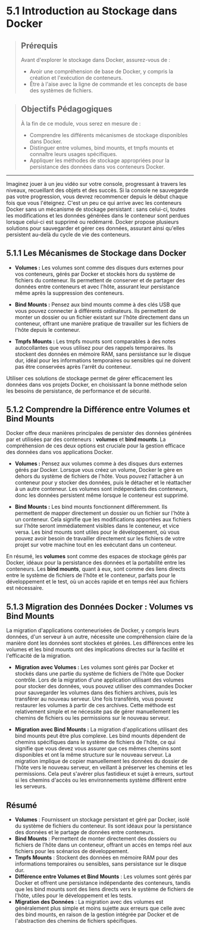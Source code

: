 # 5.1 Introduction au Stockage dans Docker

<blockquote>
  <h2>Prérequis</h2>
  <p>Avant d'explorer le stockage dans Docker, assurez-vous de :</p>
  <ul>
    <li>Avoir une compréhension de base de Docker, y compris la création et l'exécution de conteneurs.</li>
    <li>Être à l'aise avec la ligne de commande et les concepts de base des systèmes de fichiers.</li>
  </ul>
</blockquote>

<blockquote>
  <h2>Objectifs Pédagogiques</h2>
  <p>À la fin de ce module, vous serez en mesure de :</p>
  <ul>
    <li>Comprendre les différents mécanismes de stockage disponibles dans Docker.</li>
    <li>Distinguer entre volumes, bind mounts, et tmpfs mounts et connaître leurs usages spécifiques.</li>
    <li>Appliquer les méthodes de stockage appropriées pour la persistance des données dans vos conteneurs Docker.</li>
  </ul>
</blockquote>


--- 

Imaginez jouer à un jeu vidéo sur votre console, progressant à travers les niveaux, recueillant des objets et des succès. Si la console ne sauvegarde pas votre progression, vous devrez recommencer depuis le début chaque fois que vous l'éteignez. C'est un peu ce qui arrive avec les conteneurs Docker sans un mécanisme de stockage persistant : sans celui-ci, toutes les modifications et les données générées dans le conteneur sont perdues lorsque celui-ci est supprimé ou redémarré. Docker propose plusieurs solutions pour sauvegarder et gérer ces données, assurant ainsi qu'elles persistent au-delà du cycle de vie des conteneurs.

## 5.1.1 Les Mécanismes de Stockage dans Docker

- **Volumes :** Les volumes sont comme des disques durs externes pour vos conteneurs, gérés par Docker et stockés hors du système de fichiers du conteneur. Ils permettent de conserver et de partager des données entre conteneurs et avec l'hôte, assurant leur persistance même après la suppression des conteneurs.

- **Bind Mounts :** Pensez aux bind mounts comme à des clés USB que vous pouvez connecter à différents ordinateurs. Ils permettent de monter un dossier ou un fichier existant sur l'hôte directement dans un conteneur, offrant une manière pratique de travailler sur les fichiers de l'hôte depuis le conteneur.

- **Tmpfs Mounts :** Les tmpfs mounts sont comparables à des notes autocollantes que vous utilisez pour des rappels temporaires. Ils stockent des données en mémoire RAM, sans persistance sur le disque dur, idéal pour les informations temporaires ou sensibles qui ne doivent pas être conservées après l'arrêt du conteneur.

Utiliser ces solutions de stockage permet de gérer efficacement les données dans vos projets Docker, en choisissant la bonne méthode selon les besoins de persistance, de performance et de sécurité.


## 5.1.2 Comprendre la Différence entre Volumes et Bind Mounts

Docker offre deux manières principales de persister des données générées par et utilisées par des conteneurs : **volumes** et **bind mounts**. La compréhension de ces deux options est cruciale pour la gestion efficace des données dans vos applications Docker.

- **Volumes :** Pensez aux volumes comme à des disques durs externes gérés par Docker. Lorsque vous créez un volume, Docker le gère en dehors du système de fichiers de l'hôte. Vous pouvez l'attacher à un conteneur pour y stocker des données, puis le détacher et le réattacher à un autre conteneur. Les volumes sont indépendants des conteneurs, donc les données persistent même lorsque le conteneur est supprimé.

- **Bind Mounts :** Les bind mounts fonctionnent différemment. Ils permettent de mapper directement un dossier ou un fichier sur l'hôte à un conteneur. Cela signifie que les modifications apportées aux fichiers sur l'hôte seront immédiatement visibles dans le conteneur, et vice versa. Les bind mounts sont utiles pour le développement, où vous pouvez avoir besoin de travailler directement sur les fichiers de votre projet sur votre machine tout en les exécutant dans un conteneur.

En résumé, les **volumes** sont comme des espaces de stockage gérés par Docker, idéaux pour la persistance des données et la portabilité entre les conteneurs. Les **bind mounts**, quant à eux, sont comme des liens directs entre le système de fichiers de l'hôte et le conteneur, parfaits pour le développement et le test, où un accès rapide et en temps réel aux fichiers est nécessaire.



## 5.1.3 Migration des Données Docker : Volumes vs Bind Mounts

La migration d'applications conteneurisées de Docker, y compris leurs données, d'un serveur à un autre, nécessite une compréhension claire de la manière dont les données sont stockées et gérées. Les différences entre les volumes et les bind mounts ont des implications directes sur la facilité et l'efficacité de la migration.

- **Migration avec Volumes :** Les volumes sont gérés par Docker et stockés dans une partie du système de fichiers de l'hôte que Docker contrôle. Lors de la migration d'une application utilisant des volumes pour stocker des données, vous pouvez utiliser des commandes Docker pour sauvegarder les volumes dans des fichiers archives, puis les transférer au nouveau serveur. Une fois transférés, vous pouvez restaurer les volumes à partir de ces archives. Cette méthode est relativement simple et ne nécessite pas de gérer manuellement les chemins de fichiers ou les permissions sur le nouveau serveur.

- **Migration avec Bind Mounts :** La migration d'applications utilisant des bind mounts peut être plus complexe. Les bind mounts dépendent de chemins spécifiques dans le système de fichiers de l'hôte, ce qui signifie que vous devez vous assurer que ces mêmes chemins sont disponibles et ont la même structure sur le nouveau serveur. La migration implique de copier manuellement les données du dossier de l'hôte vers le nouveau serveur, en veillant à préserver les chemins et les permissions. Cela peut s'avérer plus fastidieux et sujet à erreurs, surtout si les chemins d'accès ou les environnements système diffèrent entre les serveurs.

## Résumé

- **Volumes** : Fournissent un stockage persistant et géré par Docker, isolé du système de fichiers du conteneur. Ils sont idéaux pour la persistance des données et le partage de données entre conteneurs.
- **Bind Mounts** : Permettent de monter directement des dossiers ou fichiers de l'hôte dans un conteneur, offrant un accès en temps réel aux fichiers pour les scénarios de développement.
- **Tmpfs Mounts** : Stockent des données en mémoire RAM pour des informations temporaires ou sensibles, sans persistance sur le disque dur.
- **Différence entre Volumes et Bind Mounts** : Les volumes sont gérés par Docker et offrent une persistance indépendante des conteneurs, tandis que les bind mounts sont des liens directs vers le système de fichiers de l'hôte, utiles pour le développement et les tests.
- **Migration des Données** : La migration avec des volumes est généralement plus simple et moins sujette aux erreurs que celle avec des bind mounts, en raison de la gestion intégrée par Docker et de l'abstraction des chemins de fichiers spécifiques.

